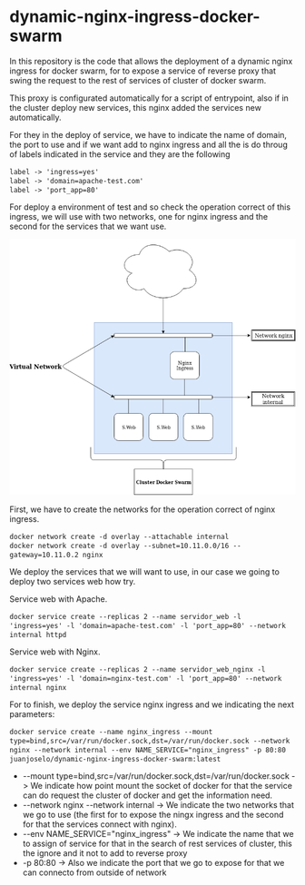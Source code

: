 # dynamic-nginx-ingress-docker-swarm
In this repository is the code that allows the deployment of a dynamic nginx ingress for docker swarm, for to expose a service of reverse proxy that swing the request to the rest of services of cluster of docker swarm.

This proxy is configurated automatically for a script of entrypoint, also if in the cluster deploy new services, this nginx added the services new automatically.

For they in the deploy of service, we have to indicate the name of domain, the port to use and if we want add to nginx ingress and all the is do throug of labels indicated in the service and they are the following
 ```
label -> 'ingress=yes'
label -> 'domain=apache-test.com'
label -> 'port_app=80'
 ```

For deploy a environment of test and so check the operation correct of this ingress, we will use with two networks, one for nginx ingress and the second for the services that we want use.

![Alt Text](/image/nginx_ingress.png)

First, we have to create the networks for the operation correct of nginx ingress.

```
docker network create -d overlay --attachable internal
docker network create -d overlay --subnet=10.11.0.0/16 --gateway=10.11.0.2 nginx
```

We deploy the services that we will want to use, in our case we going to deploy two services web how try.

Service web with Apache.
```
docker service create --replicas 2 --name servidor_web -l 'ingress=yes' -l 'domain=apache-test.com' -l 'port_app=80' --network internal httpd
```

Service web with Nginx.
```
docker service create --replicas 2 --name servidor_web_nginx -l 'ingress=yes' -l 'domain=nginx-test.com' -l 'port_app=80' --network internal nginx
```

For to finish, we deploy the service nginx ingress and we indicating the next parameters:

```
docker service create --name nginx_ingress --mount type=bind,src=/var/run/docker.sock,dst=/var/run/docker.sock --network nginx --network internal --env NAME_SERVICE="nginx_ingress" -p 80:80 juanjoselo/dynamic-nginx-ingress-docker-swarm:latest
```

- --mount type=bind,src=/var/run/docker.sock,dst=/var/run/docker.sock -> We indicate how point mount the socket of docker for that the service can do request the cluster of docker and get the information need.
- --network nginx --network internal -> We indicate the two networks that we go to use (the first for to expose the ningx ingress and the second for that the services connect with nginx).
- --env NAME_SERVICE="nginx_ingress" -> We indicate the name that we to assign of service for that in the search of rest services of cluster, this the ignore and it not to add to reverse proxy
- -p 80:80 -> Also we indicate the port that we go to expose for that we can connecto from outside of network
